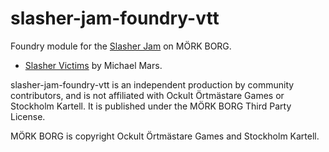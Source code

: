 # slasher-jam-foundry-vtt

Foundry module for the [Slasher Jam](https://itch.io/jam/slasher-jam) on MÖRK BORG.

- [Slasher Victims](https://itch.io/jam/slasher-jam/rate/1217165) by Michael Mars.

slasher-jam-foundry-vtt is an independent production by community contributors, and is not affiliated with Ockult Örtmästare Games or Stockholm Kartell. It is published under the MÖRK BORG Third Party License.

MÖRK BORG is copyright Ockult Örtmästare Games and Stockholm Kartell.

